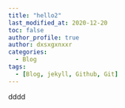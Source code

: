 ```yaml
---
title: "hello2"
last_modified_at: 2020-12-20
toc: false
author_profile: true
author: dxsxgxnxxr
categories:
  - Blog
tags:
  - [Blog, jekyll, Github, Git]
---
```


dddd
